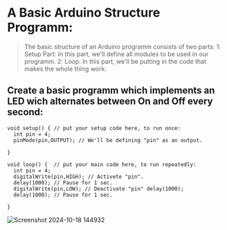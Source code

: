 # A Basic Arduino Structure Programm:

> The basic structure of an Arduino programm consists of two parts:
> 1: Setup Part: In this part, we'll define all modules to be used in our programm.
> 2: Loop: In this part, we'll be putting in the code that makes the whole thing work. 

## Create a basic programm which implements an LED wich alternates between On and Off every second:
```
void setup() { // put your setup code here, to run once:
  int pin = 4;
  pinMode(pin,OUTPUT); // We'll be defining "pin" as an output.

}

void loop() {  // put your main code here, to run repeatedly:
  int pin = 4;
  digitalWrite(pin,HIGH); // Activete "pin".
  delay(1000); // Pause for 1 sec.
  digitalWrite(pin,LOW); // Deactivate "pin" delay(1000);
  delay(1000); // Pause for 1 sec.

}
```
![Screenshot 2024-10-18 144932](https://github.com/user-attachments/assets/a005a22a-1c84-465a-8a8f-71a40cfc214b)
